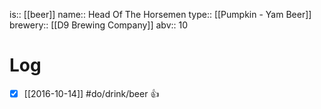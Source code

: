 is:: [[beer]]
name:: Head Of The Horsemen
type:: [[Pumpkin - Yam Beer]]
brewery:: [[D9 Brewing Company]]
abv:: 10

# Log
- [x] [[2016-10-14]] #do/drink/beer 👍
